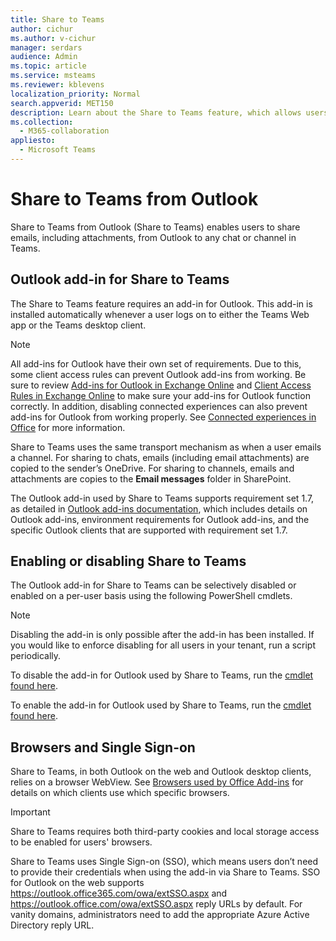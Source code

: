 ```yaml
---
title: Share to Teams
author: cichur
ms.author: v-cichur
manager: serdars
audience: Admin
ms.topic: article
ms.service: msteams
ms.reviewer: kblevens
localization_priority: Normal
search.appverid: MET150
description: Learn about the Share to Teams feature, which allows users to share emails and email attachments from Outlook to any chat or channel in Teams.  
ms.collection: 
  - M365-collaboration
appliesto: 
  - Microsoft Teams
---
```


# Share to Teams from Outlook

Share to Teams from Outlook (Share to Teams) enables users to share emails, including attachments, from Outlook to any chat or channel in Teams.

## Outlook add-in for Share to Teams 

The Share to Teams feature requires an add-in for Outlook. This add-in is installed automatically whenever a user logs on to either the Teams Web app or the Teams desktop client.

> [!NOTE]
> All add-ins for Outlook have their own set of requirements. Due to this, some client access rules can prevent Outlook add-ins from working. Be sure to review [Add-ins for Outlook in Exchange Online](https://docs.microsoft.com/exchange/clients-and-mobile-in-exchange-online/add-ins-for-outlook/add-ins-for-outlook) and [Client Access Rules in Exchange Online](https://docs.microsoft.com/exchange/clients-and-mobile-in-exchange-online/client-access-rules/client-access-rules) to make sure your add-ins for Outlook function correctly. In addition, disabling connected experiences can also prevent add-ins for Outlook from working properly. See [Connected experiences in Office](https://support.microsoft.com/topic/connected-experiences-in-office-8d2c04f7-6428-4e6e-ac58-5828d4da5b7c) for more information.  

Share to Teams uses the same transport mechanism as when a user emails a channel. For sharing to chats, emails (including email attachments) are copied to the sender’s OneDrive. For sharing to channels, emails and attachments are copies to the **Email messages** folder in SharePoint.

The Outlook add-in used by Share to Teams supports requirement set 1.7, as detailed in [Outlook add-ins documentation](/exchange/clients-and-mobile-in-exchange-online/add-ins-for-outlook/add-ins-for-outlook), which includes details on Outlook add-ins, environment requirements for Outlook add-ins, and the specific Outlook clients that are supported with requirement set 1.7.

## Enabling or disabling Share to Teams

The Outlook add-in for Share to Teams can be selectively disabled or enabled on a per-user basis using the following PowerShell cmdlets.

> [!NOTE]
> Disabling the add-in is only possible after the add-in has been installed. If you would like to enforce disabling for all users in your tenant, run a script periodically.

To disable the add-in for Outlook used by Share to Teams, run the [cmdlet found here](https://docs.microsoft.com/powershell/module/exchange/disable-app?view=exchange-ps). 

To enable the add-in for Outlook used by Share to Teams, run the [cmdlet found here](https://docs.microsoft.com/powershell/module/exchange/enable-app?view=exchange-ps).

## Browsers and Single Sign-on

Share to Teams, in both Outlook on the web and Outlook desktop clients, relies on a browser WebView. See [Browsers used by Office Add-ins](https://docs.microsoft.com/office/dev/add-ins/concepts/browsers-used-by-office-web-add-ins) for details on which clients use which specific browsers. 

> [!IMPORTANT]
> Share to Teams requires both third-party cookies and local storage access to be enabled for users' browsers.

Share to Teams uses Single Sign-on (SSO), which means users don’t need to provide their credentials when using the add-in via Share to Teams. SSO for Outlook on the web supports https://outlook.office365.com/owa/extSSO.aspx and https://outlook.office.com/owa/extSSO.aspx reply URLs by default. For vanity domains, administrators need to add the appropriate Azure Active Directory reply URL.